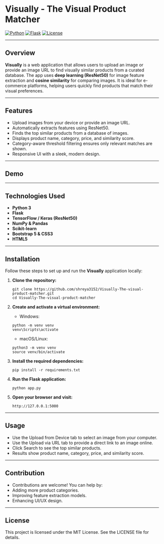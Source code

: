 # Visually - The Visual Product Matcher

[![Python](https://img.shields.io/badge/Python-3.10-blue)](https://www.python.org/)
[![Flask](https://img.shields.io/badge/Flask-2.3-green)](https://flask.palletsprojects.com/)
[![License](https://img.shields.io/badge/License-MIT-yellow)](LICENSE)

---

## Overview

**Visually** is a web application that allows users to upload an image or provide an image URL to find visually similar products from a curated database. The app uses **deep learning (ResNet50)** for image feature extraction and **cosine similarity** for comparing images. It is ideal for e-commerce platforms, helping users quickly find products that match their visual preferences.

---

## Features

- Upload images from your device or provide an image URL.
- Automatically extracts features using ResNet50.
- Finds the top similar products from a database of images.
- Displays product name, category, price, and similarity score.
- Category-aware threshold filtering ensures only relevant matches are shown.
- Responsive UI with a sleek, modern design.

---

## Demo




---

## Technologies Used

- **Python 3**
- **Flask**
- **TensorFlow / Keras (ResNet50)**
- **NumPy & Pandas**
- **Scikit-learn**
- **Bootstrap 5 & CSS3**
- **HTML5**

---

## Installation

Follow these steps to set up and run the **Visually** application locally:

1. **Clone the repository:**
   ```
   git clone https://github.com/shreya3152/Visually-The-visual-product-matcher.git
   cd Visually-The-visual-product-matcher
   ```

2. **Create and activate a virtual environment:**
   - Windows:
   ```
   python -m venv venv
   venv\Scripts\activate
   ```
   
   - macOS/Linux:
   ```
   python3 -m venv venv
   source venv/bin/activate
   ```

3. **Install the required dependencies:**
   ```
   pip install -r requirements.txt
   ```

4. **Run the Flask application:**
   ```
   python app.py
   ```

5. **Open your browser and visit:**
   ```
   http://127.0.0.1:5000
   ```

---
## Usage

- Use the Upload from Device tab to select an image from your computer.
- Use the Upload via URL tab to provide a direct link to an image online.
- Click Search to see the top similar products.
- Results show product name, category, price, and similarity score.

---
## Contribution

- Contributions are welcome! You can help by:
- Adding more product categories.
- Improving feature extraction models.
- Enhancing UI/UX design.

---
## License

This project is licensed under the MIT License. See the LICENSE
 file for details.
